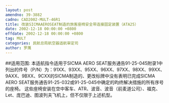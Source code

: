 ```yaml
---
layout: post
amendno: 39-3882
cadno: CAD2002-MULT-46R1
title: 改装SICMAAEROSEAT制造的旅客座椅安全带连接固定装置（ATA25）
date: 2002-12-18 00:00:00 +0800
effdate: 2002-12-18 00:00:00 +0800
tag: MULT
categories: 民航总局航空器适航审定司
author: 罗鹰
---
```


##适用范围:
本适航指令适用于SICMA AERO SEAT服务通告91-25-045附录1中列出的件号（P/N）为：91XX、93XX、95XX、96XX、97XX、98XX、99XX、9AXX、9BXX、9CXX的SICMA制造的、更改标牌中没有表明已完成SICMA AERO SEAT服务通告91-25-032或91-25-045中确定的昀终解决措施的所有序号的座椅。
这些座椅安装在空中客车、ATR、波音、波音（前麦道公司）、福克、Let、庞巴迪、图波列夫飞机上，但不仅限于上述机型。

